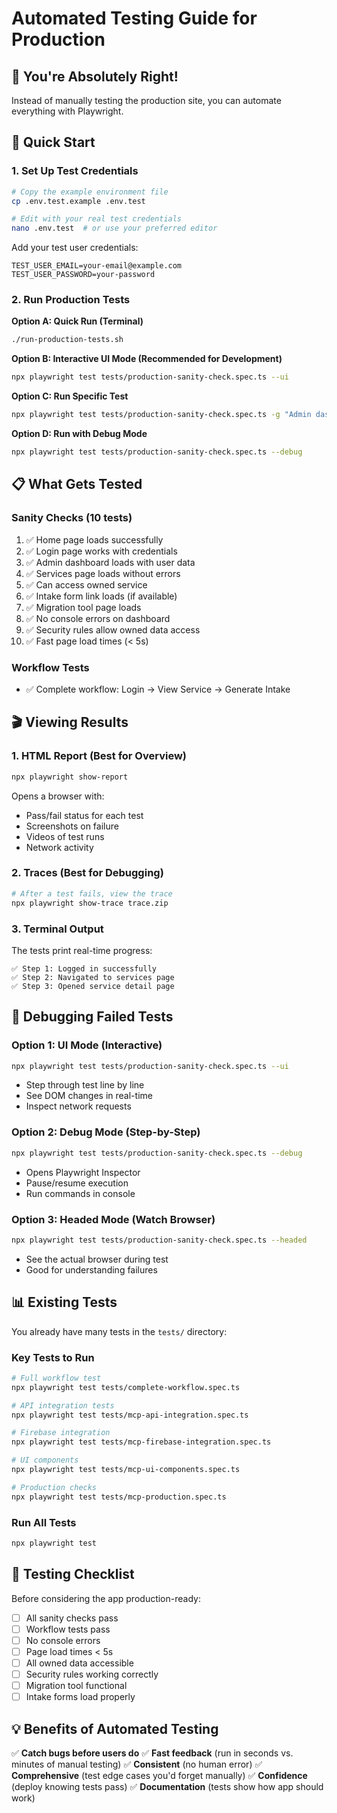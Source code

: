 # Automated Testing Guide for Production

## 🎯 You're Absolutely Right!

Instead of manually testing the production site, you can automate everything with Playwright.

## 🚀 Quick Start

### 1. Set Up Test Credentials

```bash
# Copy the example environment file
cp .env.test.example .env.test

# Edit with your real test credentials
nano .env.test  # or use your preferred editor
```

Add your test user credentials:
```
TEST_USER_EMAIL=your-email@example.com
TEST_USER_PASSWORD=your-password
```

### 2. Run Production Tests

**Option A: Quick Run (Terminal)**
```bash
./run-production-tests.sh
```

**Option B: Interactive UI Mode (Recommended for Development)**
```bash
npx playwright test tests/production-sanity-check.spec.ts --ui
```

**Option C: Run Specific Test**
```bash
npx playwright test tests/production-sanity-check.spec.ts -g "Admin dashboard loads"
```

**Option D: Run with Debug Mode**
```bash
npx playwright test tests/production-sanity-check.spec.ts --debug
```

## 📋 What Gets Tested

### Sanity Checks (10 tests)
1. ✅ Home page loads successfully
2. ✅ Login page works with credentials
3. ✅ Admin dashboard loads with user data
4. ✅ Services page loads without errors
5. ✅ Can access owned service
6. ✅ Intake form link loads (if available)
7. ✅ Migration tool page loads
8. ✅ No console errors on dashboard
9. ✅ Security rules allow owned data access
10. ✅ Fast page load times (< 5s)

### Workflow Tests
- ✅ Complete workflow: Login → View Service → Generate Intake

## 🎬 Viewing Results

### 1. HTML Report (Best for Overview)
```bash
npx playwright show-report
```
Opens a browser with:
- Pass/fail status for each test
- Screenshots on failure
- Videos of test runs
- Network activity

### 2. Traces (Best for Debugging)
```bash
# After a test fails, view the trace
npx playwright show-trace trace.zip
```

### 3. Terminal Output
The tests print real-time progress:
```
✅ Step 1: Logged in successfully
✅ Step 2: Navigated to services page  
✅ Step 3: Opened service detail page
```

## 🐛 Debugging Failed Tests

### Option 1: UI Mode (Interactive)
```bash
npx playwright test tests/production-sanity-check.spec.ts --ui
```
- Step through test line by line
- See DOM changes in real-time
- Inspect network requests

### Option 2: Debug Mode (Step-by-Step)
```bash
npx playwright test tests/production-sanity-check.spec.ts --debug
```
- Opens Playwright Inspector
- Pause/resume execution
- Run commands in console

### Option 3: Headed Mode (Watch Browser)
```bash
npx playwright test tests/production-sanity-check.spec.ts --headed
```
- See the actual browser during test
- Good for understanding failures

## 📊 Existing Tests

You already have many tests in the `tests/` directory:

### Key Tests to Run
```bash
# Full workflow test
npx playwright test tests/complete-workflow.spec.ts

# API integration tests
npx playwright test tests/mcp-api-integration.spec.ts

# Firebase integration
npx playwright test tests/mcp-firebase-integration.spec.ts

# UI components
npx playwright test tests/mcp-ui-components.spec.ts

# Production checks
npx playwright test tests/mcp-production.spec.ts
```

### Run All Tests
```bash
npx playwright test
```

## 🎯 Testing Checklist

Before considering the app production-ready:

- [ ] All sanity checks pass
- [ ] Workflow tests pass
- [ ] No console errors
- [ ] Page load times < 5s
- [ ] All owned data accessible
- [ ] Security rules working correctly
- [ ] Migration tool functional
- [ ] Intake forms load properly

## 💡 Benefits of Automated Testing

✅ **Catch bugs before users do**
✅ **Fast feedback** (run in seconds vs. minutes of manual testing)
✅ **Consistent** (no human error)
✅ **Comprehensive** (test edge cases you'd forget manually)
✅ **Confidence** (deploy knowing tests pass)
✅ **Documentation** (tests show how app should work)
